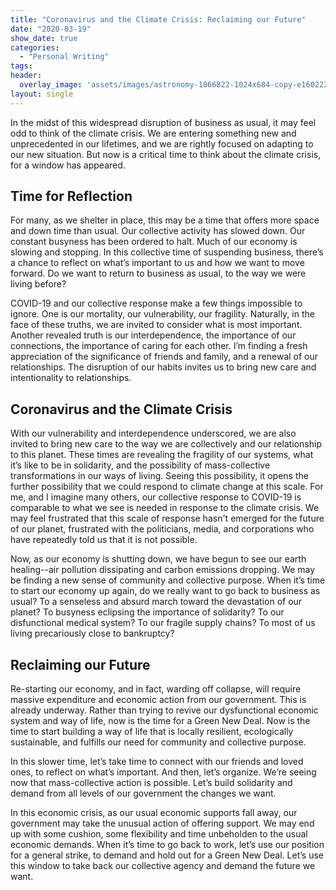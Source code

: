 ```yaml
---
title: "Coronavirus and the Climate Crisis: Reclaiming our Future"
date: "2020-03-19"
show_date: true
categories: 
  - "Personal Writing"
tags: 
header:
  overlay_image: 'assets/images/astronomy-1866822-1024x684-copy-e1602223009466.jpg'
layout: single
---
```


In the midst of this widespread disruption of business as usual, it may feel odd to think of the climate crisis. We are entering something new and unprecedented in our lifetimes, and we are rightly focused on adapting to our new situation. But now is a critical time to think about the climate crisis, for a window has appeared.

## Time for Reflection

For many, as we shelter in place, this may be a time that offers more space and down time than usual. Our collective activity has slowed down. Our constant busyness has been ordered to halt. Much of our economy is slowing and stopping. In this collective time of suspending business, there’s a chance to reflect on what’s important to us and how we want to move forward. Do we want to return to business as usual, to the way we were living before?

COVID-19 and our collective response make a few things impossible to ignore. One is our mortality, our vulnerability, our fragility. Naturally, in the face of these truths, we are invited to consider what is most important. Another revealed truth is our interdependence, the importance of our connections, the importance of caring for each other. I’m finding a fresh appreciation of the significance of friends and family, and a renewal of our relationships. The disruption of our habits invites us to bring new care and intentionality to relationships.

## Coronavirus and the Climate Crisis

With our vulnerability and interdependence underscored, we are also invited to bring new care to the way we are collectively and our relationship to this planet. These times are revealing the fragility of our systems, what it’s like to be in solidarity, and the possibility of mass-collective transformations in our ways of living. Seeing this possibility, it opens the further possibility that we could respond to climate change at this scale. For me, and I imagine many others, our collective response to COVID-19 is comparable to what we see is needed in response to the climate crisis. We may feel frustrated that this scale of response hasn't emerged for the future of our planet, frustrated with the politicians, media, and corporations who have repeatedly told us that it is not possible.

Now, as our economy is shutting down, we have begun to see our earth healing--air pollution dissipating and carbon emissions dropping. We may be finding a new sense of community and collective purpose. When it’s time to start our economy up again, do we really want to go back to business as usual? To a senseless and absurd march toward the devastation of our planet? To busyness eclipsing the importance of solidarity? To our disfunctional medical system? To our fragile supply chains? To most of us living precariously close to bankruptcy?

## Reclaiming our Future

Re-starting our economy, and in fact, warding off collapse, will require massive expenditure and economic action from our government. This is already underway. Rather than trying to revive our dysfunctional economic system and way of life, now is the time for a Green New Deal. Now is the time to start building a way of life that is locally resilient, ecologically sustainable, and fulfills our need for community and collective purpose.

In this slower time, let’s take time to connect with our friends and loved ones, to reflect on what’s important. And then, let’s organize. We’re seeing now that mass-collective action is possible. Let’s build solidarity and demand from all levels of our government the changes we want.

In this economic crisis, as our usual economic supports fall away, our government may take the unusual action of offering support. We may end up with some cushion, some flexibility and time unbeholden to the usual economic demands. When it’s time to go back to work, let’s use our position for a general strike, to demand and hold out for a Green New Deal. Let’s use this window to take back our collective agency and demand the future we want.
